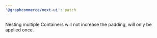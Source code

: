```yaml
---
'@graphcommerce/next-ui': patch
---
```


Nesting multiple Containers will not increase the padding, will only be applied once.

